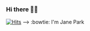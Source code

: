 ### Hi there 👋:kissing_smiling_eyes:

<!--
**jane-datascience/jane-datascience** is a ✨ _special_ ✨ repository because its `README.md` (this file) appears on your GitHub profile.

Here are some ideas to get you started:

- 🔭 I’m currently working on ...
- 🌱 I’m currently learning ...
- 👯 I’m looking to collaborate on ...
- 🤔 I’m looking for help with ...
- 💬 Ask me about ...
- 📫 How to reach me: ...
- 😄 Pronouns: ...
- ⚡ Fun fact: ...
-->
[![Hits](https://hits.seeyoufarm.com/api/count/incr/badge.svg?url=https%3A%2F%2Fgithub.com%2Fjane-datascience&count_bg=%23AE78FF&title_bg=%23FFD2F1&icon=waze.svg&icon_color=%23000000&title=hits&edge_flat=false)](https://hits.seeyoufarm.com)
--> :bowtie: I'm Jane Park
